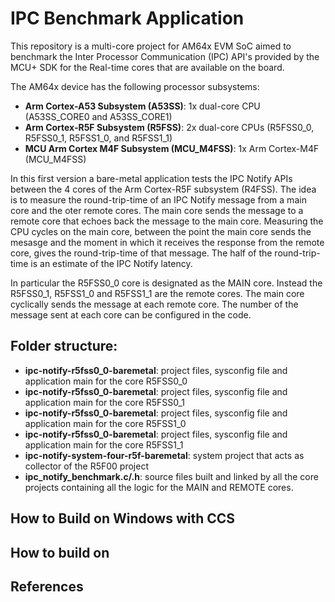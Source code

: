# IPC Benchmark Application
This repository is a multi-core project for AM64x EVM SoC aimed to benchmark the Inter Processor Communication (IPC) API's provided by the MCU+ SDK for the Real-time cores that are available on the board.

The AM64x device has the following processor subsystems:
- **Arm Cortex-A53 Subsystem (A53SS)**: 1x dual-core CPU (A53SS_CORE0 and A53SS_CORE1)
- **Arm Cortex-R5F Subsystem (R5FSS)**: 2x dual-core CPUs (R5FSS0_0, R5FSS0_1, R5FSS1_0, and R5FSS1_1) 
- **MCU Arm Cortex M4F Subsystem (MCU_M4FSS)**: 1x Arm Cortex-M4F (MCU_M4FSS) 

In this first version a bare-metal application tests the IPC Notify APIs between the 4 cores of the Arm Cortex-R5F subsystem (R4FSS). 
The idea is to measure the round-trip-time of an IPC Notify message from a main core and the oter remote cores. The main core sends the message to a remote core
that echoes back the message to the main core. Measuring the CPU cycles on the main core, between the point the main core sends the mesasge and the moment
in which it receives the response from the remote core, gives the round-trip-time of that message. The half of the round-trip-time is an estimate of the IPC Notify latency.

In particular the R5FSS0_0 core is designated as the MAIN core. Instead the R5FSS0_1, R5FSS1_0 and R5FSS1_1 are the remote cores.
The main core cyclically sends the message at each remote core. 
The number of the message sent at each core can be configured in the code.


## Folder structure:
- **ipc-notify-r5fss0_0-baremetal**: project files, sysconfig file and application main for the core R5FSS0_0
- **ipc-notify-r5fss0_0-baremetal**: project files, sysconfig file and application main for the core R5FSS0_1
- **ipc-notify-r5fss0_0-baremetal**: project files, sysconfig file and application main for the core R5FSS1_0
- **ipc-notify-r5fss0_0-baremetal**: project files, sysconfig file and application main for the core R5FSS1_1
- **ipc-notify-system-four-r5f-baremetal**: system project that acts as collector of the R5F00 project 
- **ipc_notify_benchmark.c/.h**: source files built and linked by all the core projects containing all the logic for the MAIN and REMOTE cores. 

## How to Build on Windows with CCS


## How to build on


## References

